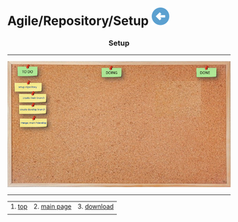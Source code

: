 # Agile/Repository/Setup [![back](/assets/back.svg)](../README.md) 

<h3 align="center">Setup</h3>

- - -

![setup](./A1_setup.gif)

- - -

|     |     |     |
| --- | --- | --- |
| 1. [top](#Setup) | 2. [main page](/README.md) | 3. [download](./A1_setup.pptx) |
|     |     |     |
